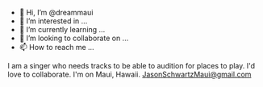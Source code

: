 - 👋 Hi, I’m @dreammaui
- 👀 I’m interested in ...
- 🌱 I’m currently learning ...
- 💞️ I’m looking to collaborate on ...
- 📫 How to reach me ...

<!---
dreammaui/dreammaui is a ✨ special ✨ repository because its `README.md` (this file) appears on your GitHub profile.
You can click the Preview link to take a look at your changes.
--->
I am a singer who needs tracks to be able to audition for places to play.  I'd love to collaborate. I'm on Maui, Hawaii. JasonSchwartzMaui@gmail.com

